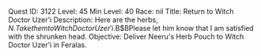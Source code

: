 Quest ID: 3122
Level: 45
Min Level: 40
Race: nil
Title: Return to Witch Doctor Uzer'i
Description: Here are the herbs, $N. Take them to Witch Doctor Uzer'i.$B$BPlease let him know that I am satisfied with the shrunken head.
Objective: Deliver Neeru's Herb Pouch to Witch Doctor Uzer'i in Feralas.
